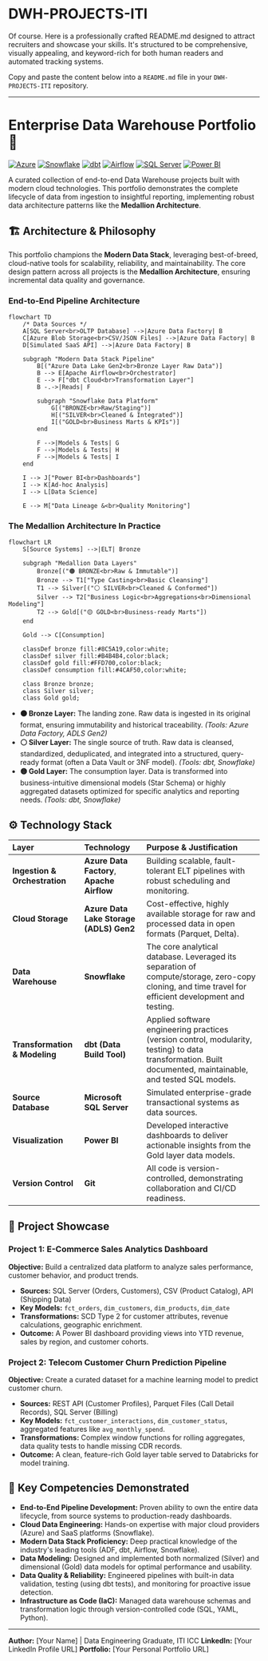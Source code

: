 # DWH-PROJECTS-ITI
Of course. Here is a professionally crafted README.md designed to attract recruiters and showcase your skills. It's structured to be comprehensive, visually appealing, and keyword-rich for both human readers and automated tracking systems.

Copy and paste the content below into a `README.md` file in your `DWH-PROJECTS-ITI` repository.

---

# Enterprise Data Warehouse Portfolio 🚀

[![Azure](https://img.shields.io/badge/Azure-Cloud%20Services-0078D4?logo=microsoftazure)](https://azure.microsoft.com/)
[![Snowflake](https://img.shields.io/badge/Snowflake-Data%20Warehouse-29B5E8?logo=snowflake)](https://www.snowflake.com/)
[![dbt](https://img.shields.io/badge/dbt-Data%20Transformation-FF694B?logo=dbt)](https://www.getdbt.com/)
[![Airflow](https://img.shields.io/badge/Airflow-Workflow%20Orchestration-017CEE?logo=apacheairflow)](https://airflow.apache.org/)
[![SQL Server](https://img.shields.io/badge/SQL%20Server-Database-CC2927?logo=microsoftsqlserver)](https://www.microsoft.com/sql-server/)
[![Power BI](https://img.shields.io/badge/Power_BI-Visualization-F2C811?logo=powerbi)](https://powerbi.microsoft.com/)

A curated collection of end-to-end Data Warehouse projects built with modern cloud technologies. This portfolio demonstrates the complete lifecycle of data from ingestion to insightful reporting, implementing robust data architecture patterns like the **Medallion Architecture**.

## 🏗️ Architecture & Philosophy

This portfolio champions the **Modern Data Stack**, leveraging best-of-breed, cloud-native tools for scalability, reliability, and maintainability. The core design pattern across all projects is the **Medallion Architecture**, ensuring incremental data quality and governance.

### End-to-End Pipeline Architecture
```mermaid
flowchart TD
    /* Data Sources */
    A[SQL Server<br>OLTP Database] -->|Azure Data Factory| B
    C[Azure Blob Storage<br>CSV/JSON Files] -->|Azure Data Factory| B
    D[Simulated SaaS API] -->|Azure Data Factory| B

    subgraph "Modern Data Stack Pipeline"
        B[("Azure Data Lake Gen2<br>Bronze Layer Raw Data")]
        B --> E[Apache Airflow<br>Orchestrator]
        E --> F["dbt Cloud<br>Transformation Layer"]
        B -.->|Reads| F

        subgraph "Snowflake Data Platform"
            G[("BRONZE<br>Raw/Staging")]
            H[("SILVER<br>Cleaned & Integrated")]
            I[("GOLD<br>Business Marts & KPIs")]
        end

        F -->|Models & Tests| G
        F -->|Models & Tests| H
        F -->|Models & Tests| I
    end

    I --> J["Power BI<br>Dashboards"]
    I --> K[Ad-hoc Analysis]
    I --> L[Data Science]

    E --> M["Data Lineage &<br>Quality Monitoring"]
```

### The Medallion Architecture In Practice

```mermaid
flowchart LR
    S[Source Systems] -->|ELT| Bronze

    subgraph "Medallion Data Layers"
        Bronze[("🟤 BRONZE<br>Raw & Immutable")]
        Bronze --> T1["Type Casting<br>Basic Cleansing"]
        T1 --> Silver[("⚪ SILVER<br>Cleaned & Conformed"])
        Silver --> T2["Business Logic<br>Aggregations<br>Dimensional Modeling"]
        T2 --> Gold[("🟡 GOLD<br>Business-ready Marts"])
    end

    Gold --> C[Consumption]

    classDef bronze fill:#8C5A19,color:white;
    classDef silver fill:#B4B4B4,color:black;
    classDef gold fill:#FFD700,color:black;
    classDef consumption fill:#4CAF50,color:white;

    class Bronze bronze;
    class Silver silver;
    class Gold gold;
```

*   **🟤 Bronze Layer:** The landing zone. Raw data is ingested in its original format, ensuring immutability and historical traceability. *(Tools: Azure Data Factory, ADLS Gen2)*
*   **⚪ Silver Layer:** The single source of truth. Raw data is cleansed, standardized, deduplicated, and integrated into a structured, query-ready format (often a Data Vault or 3NF model). *(Tools: dbt, Snowflake)*
*   **🟡 Gold Layer:** The consumption layer. Data is transformed into business-intuitive dimensional models (Star Schema) or highly aggregated datasets optimized for specific analytics and reporting needs. *(Tools: dbt, Snowflake)*

## ⚙️ Technology Stack

| Layer | Technology | Purpose & Justification |
| :--- | :--- | :--- |
| **Ingestion & Orchestration** | **Azure Data Factory**, **Apache Airflow** | Building scalable, fault-tolerant ELT pipelines with robust scheduling and monitoring. |
| **Cloud Storage** | **Azure Data Lake Storage (ADLS) Gen2** | Cost-effective, highly available storage for raw and processed data in open formats (Parquet, Delta). |
| **Data Warehouse** | **Snowflake** | The core analytical database. Leveraged its separation of compute/storage, zero-copy cloning, and time travel for efficient development and testing. |
| **Transformation & Modeling** | **dbt (Data Build Tool)** | Applied software engineering practices (version control, modularity, testing) to data transformation. Built documented, maintainable, and tested SQL models. |
| **Source Database** | **Microsoft SQL Server** | Simulated enterprise-grade transactional systems as data sources. |
| **Visualization** | **Power BI** | Developed interactive dashboards to deliver actionable insights from the Gold layer data models. |
| **Version Control** | **Git** | All code is version-controlled, demonstrating collaboration and CI/CD readiness. |

## 📂 Project Showcase

### Project 1: E-Commerce Sales Analytics Dashboard
**Objective:** Build a centralized data platform to analyze sales performance, customer behavior, and product trends.
*   **Sources:** SQL Server (Orders, Customers), CSV (Product Catalog), API (Shipping Data)
*   **Key Models:** `fct_orders`, `dim_customers`, `dim_products`, `dim_date`
*   **Transformations:** SCD Type 2 for customer attributes, revenue calculations, geographic enrichment.
*   **Outcome:** A Power BI dashboard providing views into YTD revenue, sales by region, and customer cohorts.

### Project 2: Telecom Customer Churn Prediction Pipeline
**Objective:** Create a curated dataset for a machine learning model to predict customer churn.
*   **Sources:** REST API (Customer Profiles), Parquet Files (Call Detail Records), SQL Server (Billing)
*   **Key Models:** `fct_customer_interactions`, `dim_customer_status`, aggregated features like `avg_monthly_spend`.
*   **Transformations:** Complex window functions for rolling aggregates, data quality tests to handle missing CDR records.
*   **Outcome:** A clean, feature-rich Gold layer table served to Databricks for model training.

## 🎯 Key Competencies Demonstrated

*   **End-to-End Pipeline Development:** Proven ability to own the entire data lifecycle, from source systems to production-ready dashboards.
*   **Cloud Data Engineering:** Hands-on expertise with major cloud providers (Azure) and SaaS platforms (Snowflake).
*   **Modern Data Stack Proficiency:** Deep practical knowledge of the industry's leading tools (ADF, dbt, Airflow, Snowflake).
*   **Data Modeling:** Designed and implemented both normalized (Silver) and dimensional (Gold) data models for optimal performance and usability.
*   **Data Quality & Reliability:** Engineered pipelines with built-in data validation, testing (using dbt tests), and monitoring for proactive issue detection.
*   **Infrastructure as Code (IaC):** Managed data warehouse schemas and transformation logic through version-controlled code (SQL, YAML, Python).

---

**Author:** [Your Name] | Data Engineering Graduate, ITI ICC
**LinkedIn:** [Your LinkedIn Profile URL]
**Portfolio:** [Your Personal Portfolio URL]
